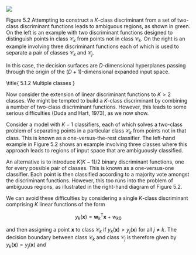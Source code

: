 
![](https://cdn.mathpix.com/cropped/2024_05_26_a79f6f03ec68f3fd25e6g-1.jpg?height=664&width=1450&top_left_y=212&top_left_x=152)

Figure 5.2 Attempting to construct a $K$-class discriminant from a set of two-class discriminant functions leads to ambiguous regions, as shown in green. On the left is an example with two discriminant functions designed to distinguish points in class $\mathcal{C}_{k}$ from points not in class $\mathcal{C}_{k}$. On the right is an example involving three discriminant functions each of which is used to separate a pair of classes $\mathcal{C}_{k}$ and $\mathcal{C}_{j}$.

In this case, the decision surfaces are $D$-dimensional hyperplanes passing through the origin of the $(D+1)$-dimensional expanded input space.

\title{
5.1.2 Multiple classes
}

Now consider the extension of linear discriminant functions to $K>2$ classes. We might be tempted to build a $K$-class discriminant by combining a number of two-class discriminant functions. However, this leads to some serious difficulties (Duda and Hart, 1973), as we now show.

Consider a model with $K-1$ classifiers, each of which solves a two-class problem of separating points in a particular class $\mathcal{C}_{k}$ from points not in that class. This is known as a one-versus-the-rest classifier. The left-hand example in Figure 5.2 shows an example involving three classes where this approach leads to regions of input space that are ambiguously classified.

An alternative is to introduce $K(K-1) / 2$ binary discriminant functions, one for every possible pair of classes. This is known as a one-versus-one classifier. Each point is then classified according to a majority vote amongst the discriminant functions. However, this too runs into the problem of ambiguous regions, as illustrated in the right-hand diagram of Figure 5.2.

We can avoid these difficulties by considering a single $K$-class discriminant comprising $K$ linear functions of the form

$$
y_{k}(\mathbf{x})=\mathbf{w}_{k}^{\mathrm{T}} \mathbf{x}+w_{k 0}
$$

and then assigning a point $\mathbf{x}$ to class $\mathcal{C}_{k}$ if $y_{k}(\mathbf{x})>y_{j}(\mathbf{x})$ for all $j \neq k$. The decision boundary between class $\mathcal{C}_{k}$ and class $\mathcal{C}_{j}$ is therefore given by $y_{k}(\mathbf{x})=y_{j}(\mathbf{x})$ and